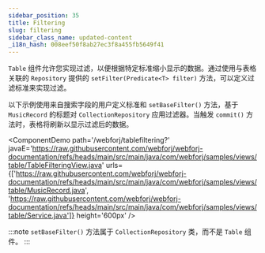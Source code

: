 ```yaml
---
sidebar_position: 35
title: Filtering
slug: filtering
sidebar_class_name: updated-content
_i18n_hash: 008eef50f8ab27ec3f8a455fb5649f41
---
```

`Table` 组件允许您实现过滤，以便根据特定标准缩小显示的数据。通过使用与表格关联的 `Repository` 提供的 `setFilter(Predicate<T> filter)` 方法，可以定义过滤标准来实现过滤。

以下示例使用来自搜索字段的用户定义标准和 `setBaseFilter()` 方法，基于 `MusicRecord` 的标题对 `CollectionRepository` 应用过滤器。当触发 `commit()` 方法时，表格将刷新以显示过滤后的数据。

<!-- vale off -->
<ComponentDemo
path='/webforj/tablefiltering?' 
javaE='https://raw.githubusercontent.com/webforj/webforj-documentation/refs/heads/main/src/main/java/com/webforj/samples/views/table/TableFilteringView.java'
urls={['https://raw.githubusercontent.com/webforj/webforj-documentation/refs/heads/main/src/main/java/com/webforj/samples/views/table/MusicRecord.java', 
'https://raw.githubusercontent.com/webforj/webforj-documentation/refs/heads/main/src/main/java/com/webforj/samples/views/table/Service.java']}
height='600px'
/>
<!-- vale on -->

:::note
`setBaseFilter()` 方法属于 `CollectionRepository` 类，而不是 `Table` 组件。
:::
